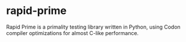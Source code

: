 # rapid-prime
Rapid Prime is a primality testing library written in Python, using Codon compiler optimizations for almost C-like performance. 
